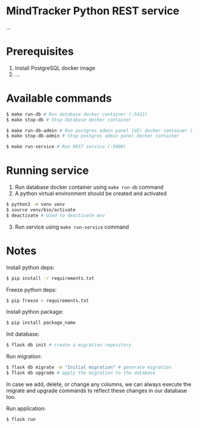 # MindTracker Python REST service

...

# Prerequisites

1. Install PostgreSQL docker image
2. ...

# Available commands

```sh
$ make run-db # Run database docker container (:5432)
$ make stop-db # Stop database docker container

$ make run-db-admin # Run postgres admin panel (UI) docker container (:8082)
$ make stop-db-admin # Stop postgres admin panel docker container

$ make run-service # Run REST service (:5000)
```

# Running service

1. Run database docker container using `make run-db` command
2. A python virtual environment should be created and activated

```sh
$ python3 -m venv venv
$ source venv/bin/activate
$ deactivate # Used to deactivate env
```

3. Run service using `make run-service` command

# Notes

Install python deps:
```sh
$ pip install -r requirements.txt
```

Freeze python deps:
```sh
$ pip freeze > requirements.txt
```

Install python package:
```sh
$ pip install package_name
```

Init database:
```sh
$ flask db init # create a migration repository
```

Run migration:
```sh
$ flask db migrate -m "Initial migration" # generate migration
$ flask db upgrade # apply the migration to the database
```

In case we add, delete, or change any columns, we can always execute the migrate and upgrade commands to reflect these changes in our database too.

Run application:
```sh
$ flask run
```